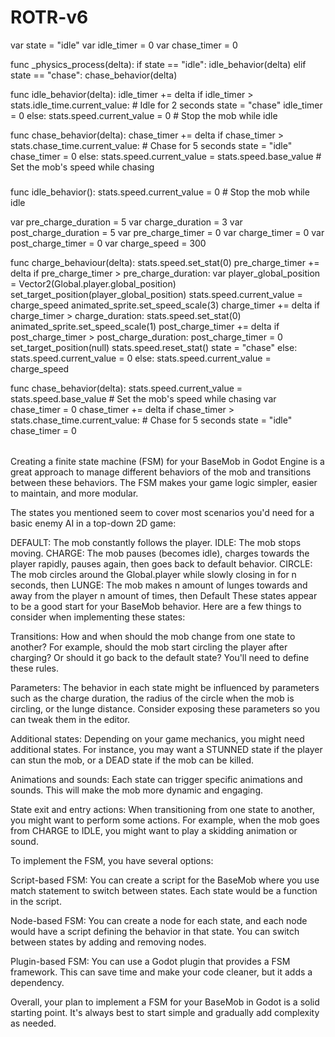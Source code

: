 # ROTR-v6
 
var state = "idle"
var idle_timer = 0
var chase_timer = 0

func _physics_process(delta):
	if state == "idle":
		idle_behavior(delta)
	elif state == "chase":
		chase_behavior(delta)

func idle_behavior(delta):
	idle_timer += delta
	if idle_timer > stats.idle_time.current_value:  # Idle for 2 seconds
		state = "chase"
		idle_timer = 0
	else:
		stats.speed.current_value = 0  # Stop the mob while idle

func chase_behavior(delta):
	chase_timer += delta
	if chase_timer > stats.chase_time.current_value:  # Chase for 5 seconds
		state = "idle"
		chase_timer = 0
	else:
		stats.speed.current_value = stats.speed.base_value # Set the mob's speed while chasing





###


func idle_behavior():
	stats.speed.current_value = 0  # Stop the mob while idle

var pre_charge_duration = 5
var charge_duration = 3
var post_charge_duration = 5
var pre_charge_timer = 0
var charge_timer = 0
var post_charge_timer = 0
var charge_speed = 300

func charge_behaviour(delta):
	stats.speed.set_stat(0)
	pre_charge_timer += delta
	if pre_charge_timer > pre_charge_duration:
		var player_global_position = Vector2(Global.player.global_position)
		set_target_position(player_global_position)
		stats.speed.current_value = charge_speed
		animated_sprite.set_speed_scale(3)
		charge_timer += delta
		if charge_timer > charge_duration:
			stats.speed.set_stat(0)
			animated_sprite.set_speed_scale(1)
			post_charge_timer += delta
			if post_charge_timer > post_charge_duration:
				post_charge_timer = 0
				set_target_position(null)
				stats.speed.reset_stat()
				state = "chase"
			else:
				stats.speed.current_value = 0
		else:
			stats.speed.current_value = charge_speed

func chase_behavior(delta):
	stats.speed.current_value = stats.speed.base_value # Set the mob's speed while chasing
	var chase_timer = 0
	chase_timer += delta
	if chase_timer > stats.chase_time.current_value:  # Chase for 5 seconds
		state = "idle"
		chase_timer = 0



######


Creating a finite state machine (FSM) for your BaseMob in Godot Engine is a great approach to manage different behaviors of the mob and transitions between these behaviors. The FSM makes your game logic simpler, easier to maintain, and more modular.

The states you mentioned seem to cover most scenarios you'd need for a basic enemy AI in a top-down 2D game:

DEFAULT: The mob constantly follows the player.
IDLE: The mob stops moving.
CHARGE: The mob pauses (becomes idle), charges towards the player rapidly, pauses again, then goes back to default behavior.
CIRCLE: The mob circles around the Global.player while slowly closing in for n seconds, then
LUNGE: The mob makes n amount of lunges towards and away from the player n amount of times, then Default
These states appear to be a good start for your BaseMob behavior. Here are a few things to consider when implementing these states:

Transitions: How and when should the mob change from one state to another? For example, should the mob start circling the player after charging? Or should it go back to the default state? You'll need to define these rules.

Parameters: The behavior in each state might be influenced by parameters such as the charge duration, the radius of the circle when the mob is circling, or the lunge distance. Consider exposing these parameters so you can tweak them in the editor.

Additional states: Depending on your game mechanics, you might need additional states. For instance, you may want a STUNNED state if the player can stun the mob, or a DEAD state if the mob can be killed.

Animations and sounds: Each state can trigger specific animations and sounds. This will make the mob more dynamic and engaging.

State exit and entry actions: When transitioning from one state to another, you might want to perform some actions. For example, when the mob goes from CHARGE to IDLE, you might want to play a skidding animation or sound.

To implement the FSM, you have several options:

Script-based FSM: You can create a script for the BaseMob where you use match statement to switch between states. Each state would be a function in the script.

Node-based FSM: You can create a node for each state, and each node would have a script defining the behavior in that state. You can switch between states by adding and removing nodes.

Plugin-based FSM: You can use a Godot plugin that provides a FSM framework. This can save time and make your code cleaner, but it adds a dependency.

Overall, your plan to implement a FSM for your BaseMob in Godot is a solid starting point. It's always best to start simple and gradually add complexity as needed.
